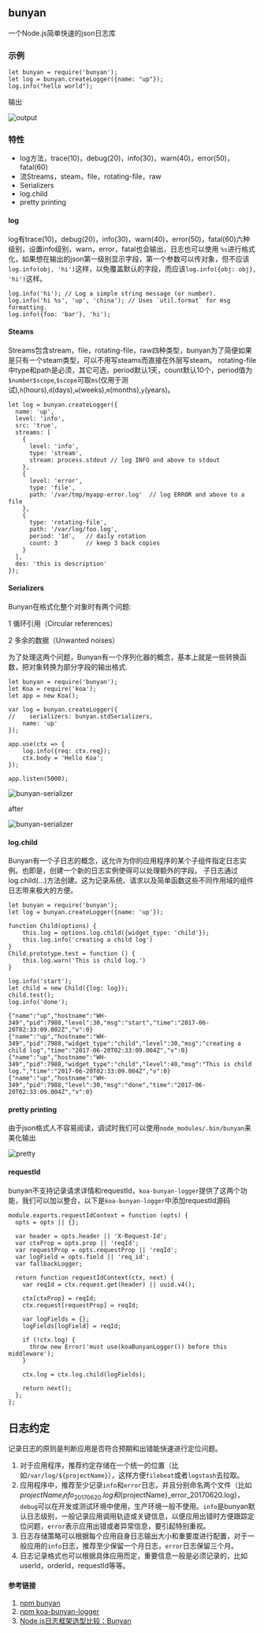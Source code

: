 ## bunyan

一个Node.js简单快速的json日志库

### 示例

    let bunyan = require('bunyan');
    let log = bunyan.createLogger({name: "up"});
    log.info("hello world");
输出

![output](imgs/bunyan-helloworld.png)

### 特性

- log方法，trace(10)，debug(20)，info(30)，warn(40)，error(50)，fatal(60)
- 流Streams，steam，file，rotating-file，raw
- Serializers
- log.child
- pretty printing

#### log

log有trace(10)，debug(20)，info(30)，warn(40)，error(50)，fatal(60)六种级别，设置info级别，warn，error，fatal也会输出，日志也可以使用 `%s`进行格式化，如果想在输出的json第一级别显示字段，第一个参数可以传对象，但不应该`log.info(obj, 'hi')`这样，以免覆盖默认的字段，而应该`log.info({obj: obj}, 'hi')`这样。

    log.info('hi'); // Log a simple string message (or number). 
    log.info('hi %s', 'up', 'china'); // Uses `util.format` for msg formatting. 
    log.info({foo: 'bar'}, 'hi');


#### Steams

Streams包含stream，file，rotating-file，raw四种类型，bunyan为了简便如果是只有一个steam类型，可以不用写steams而直接在外层写steam。 rotating-file中type和path是必须，其它可选，period默认1天，count默认10个，period值为`$number$scope`,`$scope`可取`ms`(仅用于测试),`h`(hours),`d`(days),`w`(weeks),`m`(months),`y`(years)。

    let log = bunyan.createLogger({
      name: 'up',
      level: 'info',
      src: 'true',
      streams: [
        {
          level: 'info',
          type: 'stream',
    	  stream: process.stdout // log INFO and above to stdout
    	},
    	{
    	  level: 'error',
          type: 'file',
    	  path: '/var/tmp/myapp-error.log'  // log ERROR and above to a file
    	},
        {
          type: 'rotating-file',
          path: '/var/log/foo.log',
          period: '1d',   // daily rotation 
          count: 3        // keep 3 back copies 
        }
      ],
      des: 'this is description'
    });
    
#### Serializers

Bunyan在格式化整个对象时有两个问题:

 1 循环引用（Circular references）

 2 多余的数据（Unwanted noises）

为了处理这两个问题，Bunyan有一个序列化器的概念，基本上就是一些转换函数，把对象转换为部分字段的输出格式.

    let bunyan = require('bunyan');
    let Koa = require('koa');
    let app = new Koa();
    
    var log = bunyan.createLogger({
    //    serializers: bunyan.stdSerializers,
        name: 'up'
    });
    
    app.use(ctx => {
        log.info({req: ctx.req});
        ctx.body = 'Hello Koa';
    });
    
    app.listen(5000);

![bunyan-serializer](imgs/bunyan-serializer.png)

after

![bunyan-serializer](imgs/bunyan-serializer-after.png)

#### log.child

Bunyan有一个子日志的概念，这允许为你的应用程序的某个子组件指定日志实例。也即是，创建一个新的日志实例使得可以处理额外的字段。
子日志通过log.child(...)方法创建。这为记录系统、请求以及简单函数这些不同作用域的组件日志带来极大的方便。

    let bunyan = require('bunyan');
    let log = bunyan.createLogger({name: 'up'});
    
    function Child(options) {
        this.log = options.log.child({widget_type: 'child'});
        this.log.info('creating a child log')
    }
    Child.prototype.test = function () {
        this.log.warn('This is child log.')
    }
    
    log.info('start');
    let child = new Child({log: log});
    child.test();
    log.info('done');
    
    {"name":"up","hostname":"WH-349","pid":7988,"level":30,"msg":"start","time":"2017-06-20T02:33:09.002Z","v":0}
    {"name":"up","hostname":"WH-349","pid":7988,"widget_type":"child","level":30,"msg":"creating a child log","time":"2017-06-20T02:33:09.004Z","v":0}
    {"name":"up","hostname":"WH-349","pid":7988,"widget_type":"child","level":40,"msg":"This is child log.","time":"2017-06-20T02:33:09.004Z","v":0}
    {"name":"up","hostname":"WH-349","pid":7988,"level":30,"msg":"done","time":"2017-06-20T02:33:09.004Z","v":0}

#### pretty printing

由于json格式人不容易阅读，调试时我们可以使用`node_modules/.bin/bunyan`来美化输出

![pretty](imgs/bunyan-pretty.png)


#### requestId

bunyan不支持记录请求详情和requestId，`koa-bunyan-logger`提供了这两个功能，我们可以加以整合，以下是`koa-bunyan-logger`中添加requestId源码


    module.exports.requestIdContext = function (opts) {
      opts = opts || {};
    
      var header = opts.header || 'X-Request-Id';
      var ctxProp = opts.prop || 'reqId';
      var requestProp = opts.requestProp || 'reqId';
      var logField = opts.field || 'req_id';
      var fallbackLogger;
    
      return function requestIdContext(ctx, next) {
        var reqId = ctx.request.get(header) || uuid.v4();
    
        ctx[ctxProp] = reqId;
        ctx.request[requestProp] = reqId;
    
        var logFields = {};
        logFields[logField] = reqId;
    
        if (!ctx.log) {
          throw new Error('must use(koaBunyanLogger()) before this middleware');
        }
    
        ctx.log = ctx.log.child(logFields);
    
        return next();
      };
    };

## 日志约定

记录日志的原则是判断应用是否符合预期和出错能快速进行定位问题。

1. 对于应用程序，推荐约定存储在一个统一的位置（比如`/var/log/${projectName}`），这样方便`filebeat`或者`logstash`去拉取。
2. 应用程序中，推荐至少记录`info`和`error`日志，并且分别命名两个文件（比如${projectName}_info_20170620.log和${projectName}_error_20170620.log}，`debug`可以在开发或测试环境中使用，生产环境一般不使用。`info`是bunyan默认日志级别，一般记录应用调用轨迹或关键信息，以便应用出错时方便跟踪定位问题，`error`表示应用出错或者异常信息，要引起特别重视。
3. 日志存储策略可以根据每个应用自身日志输出大小和重要度进行配置，对于一般应用的`info`日志，推荐至少保留一个月日志，`error`日志保留三个月。
4. 日志记录格式也可以根据具体应用而定，重要信息一般是必须记录的，比如userId，orderId，requestId等等。

#### 参考链接
1. [npm bunyan](https://www.npmjs.com/package/bunyan)
2. [npm koa-bunyan-logger](https://www.npmjs.com/package/koa-bunyan-logger)
3. [Node.js日志框架选型比较：Bunyan](http://blog.csdn.net/iefreer/article/details/34487125)